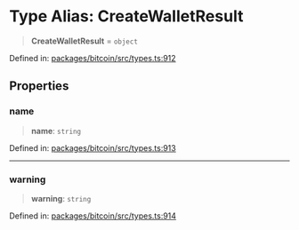 # Type Alias: CreateWalletResult

> **CreateWalletResult** = `object`

Defined in: [packages/bitcoin/src/types.ts:912](https://github.com/dcdpr/did-btcr2-js/blob/c82bc5c69016e1146a0c52c6e6b21621f5abd6d4/packages/bitcoin/src/types.ts#L912)

## Properties

### name

> **name**: `string`

Defined in: [packages/bitcoin/src/types.ts:913](https://github.com/dcdpr/did-btcr2-js/blob/c82bc5c69016e1146a0c52c6e6b21621f5abd6d4/packages/bitcoin/src/types.ts#L913)

***

### warning

> **warning**: `string`

Defined in: [packages/bitcoin/src/types.ts:914](https://github.com/dcdpr/did-btcr2-js/blob/c82bc5c69016e1146a0c52c6e6b21621f5abd6d4/packages/bitcoin/src/types.ts#L914)
